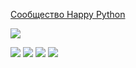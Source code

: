 [Сообщество Happy Python](http://vk.com/happython/ "ВК")

![](https://github-profile-summary-cards.vercel.app/api/cards/profile-details?username=vadimkolobanov&theme=github_dark)

![](https://github-profile-summary-cards.vercel.app/api/cards/most-commit-language?username=vadimkolobanov&theme=github_dark)
![](https://github-profile-summary-cards.vercel.app/api/cards/repos-per-language?username=vadimkolobanov&theme=github_dark)
![](https://github-profile-summary-cards.vercel.app/api/cards/stats?username=vadimkolobanov&theme=github_dark)
![](https://github-profile-summary-cards.vercel.app/api/cards/productive-time?username=vadimkolobanov&theme=github_dark)
